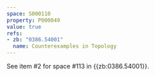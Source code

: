 ```yaml
---
space: S000110
property: P000049
value: true
refs:
- zb: "0386.54001"
  name: Counterexamples in Topology
---
```


See item #2 for space #113 in {{zb:0386.54001}}.
